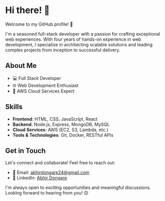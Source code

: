 # Hi there! 👋

Welcome to my GitHub profile! 🌟

I'm a seasoned full-stack developer with a passion for crafting exceptional web experiences. With four years of hands-on experience in web development, I specialize in architecting scalable solutions and leading complex projects from inception to successful delivery.

## About Me

- 💻 Full Stack Developer
- 🌐 Web Development Enthusiast
- 🚀 AWS Cloud Services Expert

## Skills

- **Frontend**: HTML, CSS, JavaScript, React
- **Backend**: Node.js, Express, MongoDB, MySQL
- **Cloud Services**: AWS (EC2, S3, Lambda, etc.)
- **Tools & Technologies**: Git, Docker, RESTful APIs

## Get in Touch

Let's connect and collaborate! Feel free to reach out:

- 📧 Email: [abhirdongare24@gmail.com](mailto:abhirdongare24@gmail.com)
- 💼 LinkedIn: [Abhir Dongare](https://www.linkedin.com/in/abhir-dongare/)

I'm always open to exciting opportunities and meaningful discussions. Looking forward to hearing from you! 😊
